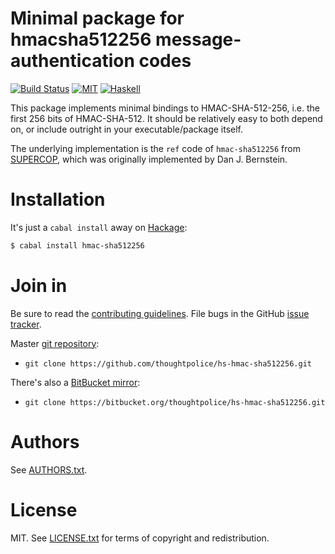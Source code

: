 # Minimal package for hmacsha512256 message-authentication codes

[![Build Status](https://travis-ci.org/thoughtpolice/hs-hmac-sha512256.png?branch=master)](https://travis-ci.org/thoughtpolice/hs-hmac-sha512256)
[![MIT](http://b.repl.ca/v1/license-MIT-blue.png)](http://en.wikipedia.org/wiki/MIT_License)
[![Haskell](http://b.repl.ca/v1/language-haskell-lightgrey.png)](http://www.haskell.org)

This package implements minimal bindings to HMAC-SHA-512-256, i.e. the
first 256 bits of HMAC-SHA-512. It should be relatively easy to both
depend on, or include outright in your executable/package itself.

The underlying implementation is the `ref` code of `hmac-sha512256` from
[SUPERCOP][], which was originally implemented by Dan J. Bernstein.

[SUPERCOP]: http://bench.cr.yp.to/supercop.html

# Installation

It's just a `cabal install` away on [Hackage][]:

```bash
$ cabal install hmac-sha512256
```

# Join in

Be sure to read the [contributing guidelines][contribute]. File bugs
in the GitHub [issue tracker][].

Master [git repository][gh]:

* `git clone https://github.com/thoughtpolice/hs-hmac-sha512256.git`

There's also a [BitBucket mirror][bb]:

* `git clone https://bitbucket.org/thoughtpolice/hs-hmac-sha512256.git`

# Authors

See [AUTHORS.txt](https://raw.github.com/thoughtpolice/hs-hmac-sha512256/master/AUTHORS.txt).

# License

MIT. See
[LICENSE.txt](https://raw.github.com/thoughtpolice/hs-hmac-sha512256/master/LICENSE.txt)
for terms of copyright and redistribution.

[contribute]: https://github.com/thoughtpolice/hs-hmac-sha512256/blob/master/CONTRIBUTING.md
[issue tracker]: http://github.com/thoughtpolice/hs-hmac-sha512256/issues
[gh]: http://github.com/thoughtpolice/hs-hmac-sha512256
[bb]: http://bitbucket.org/thoughtpolice/hs-hmac-sha512256
[Hackage]: http://hackage.haskell.org/package/hmac-sha512256
